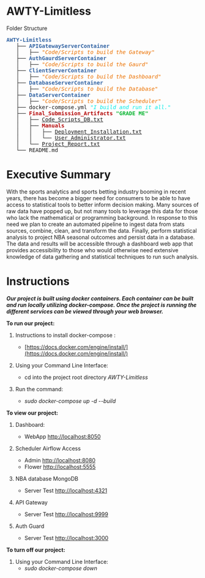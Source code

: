# AWTY-Limitless

Folder Structure
<pre><font color="#3465A4"><b>AWTY-Limitless</b></font>
   ├── <font color="#3465A4"><b>APIGatewayServerContainer</b></font>
   │   ├── <font color="#eb7100"><i>"Code/Scripts to build the Gateway"</i></font>
   ├── <font color="#3465A4"><b>AuthGaurdServerContainer</b></font>
   │   ├── <font color="#eb7100"><i>"Code/Scripts to build the Gaurd"</i></font>
   ├── <font color="#3465A4"><b>ClientServerContainer</b></font>
   │   ├── <font color="#eb7100"><i>"Code/Scripts to build the Dashboard"</i></font>
   ├── <font color="#3465A4"><b>DatabaseServerContainer</b></font>
   │   ├── <font color="#eb7100"><i>"Code/Scripts to build the Database"</i></font>
   ├── <font color="#3465A4"><b>DataServerContainer</b></font>
   │   ├── <font color="#eb7100"><i>"Code/Scripts to build the Scheduler"</i></font>
   ├── docker-compose.yml <font color="#00ebe7"><i>"I build and run it all."</i></font>
   ├── <font color="#b50909"><b>Final_Submission_Artifacts</b></font><font color="#09b531"><b> "GRADE ME"</b></font>
   │   ├── <a href="https://docs.google.com/document/d/1luGQvhgXf9_WMtVPG2yofRYQ0X3eD4cs_lot0K9F4sk/edit?usp=sharing" target="_top">Code_Scripts_DB.txt</a>
   │   ├── <font color="#b50909"><b>Manuals</b></font>
   │   │   ├── <a href="https://docs.google.com/document/d/1AwEcy0xrCWPhNiTXNR9uQQUUTEDDDazsUbc3S3skhzg/edit?usp=sharing" target="_top">Deployment_Installation.txt</a>
   │   │   └── <a href="https://docs.google.com/document/d/1du1nYOVQMsAhM0N5b1_5PZ0YJF5IKCIBt4whIkw76C0/edit?usp=sharing" target="_top">User_Administrator.txt</a>
   │   └── <a href="https://docs.google.com/document/d/1ISOMe2S8vfHr1nAAS4RSGYrfR1yiwgH8JFHY8mfFoHQ/edit?usp=sharing" target="_top">Project_Report.txt</a>
   └── README.md
</pre>
    

# Executive Summary

With the sports analytics and sports betting industry booming in recent years, there has become a bigger need for
consumers to be able to have access to statistical tools to better inform decision making. Many sources of raw data have
popped up, but not many tools to leverage this data for those who lack the mathematical or programming background. In
response to this need we plan to create an automated pipeline to ingest data from stats sources, combine, clean, and
transform the data. Finally, perform statistical analysis to project NBA seasonal outcomes and persist data in a
database. The data and results will be accessible through a dashboard web app that provides accessibility to those who
would otherwise need extensive knowledge of data gathering and statistical techniques to run such analysis.




# Instructions

<b><i>Our project is built using docker containers. Each container can be built and run locally utilizing docker-compose. Once the project is running the different services can be viewed through your web browser.</i></b>

<b>To run our project:</b>

1. Instructions to install docker-compose : 
    * [https://docs.docker.com/engine/install/](https://docs.docker.com/engine/install/) 

2. Using your Command Line Interface: 
    * cd into the project root directory <i>AWTY-Limitless</i>

3. Run the command: 
    * <i>sudo docker-compose up -d --build</i>

<b>To view our project:</b>

1. Dashboard:
    * WebApp [http://localhost:8050](http://localhost:8050) 

2. Scheduler Airflow Access
    * Admin [http://localhost:8080](http://localhost:8080)
    * Flower [http://localhost:5555](http://localhost:5555) 

3. NBA database MongoDB
    * Server Test [http://localhost:4321](http://localhost:4321)

4. API Gateway
    * Server Test [http://localhost:9999](http://localhost:9999) 

5. Auth Guard
    * Server Test [http://localhost:3000](http://localhost:3000)

<b>To turn off our project:</b>

1. Using your Command Line Interface:
    * <i>sudo docker-compose down</i>
